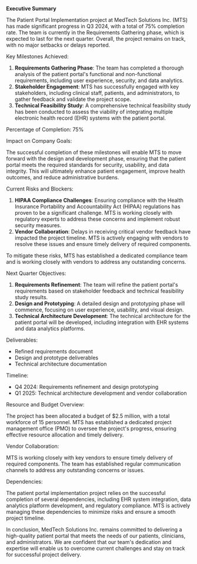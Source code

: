 **Executive Summary**

The Patient Portal Implementation project at MedTech Solutions Inc. (MTS) has made significant progress in Q3 2024, with a total of 75% completion rate. The team is currently in the Requirements Gathering phase, which is expected to last for the next quarter. Overall, the project remains on track, with no major setbacks or delays reported.

Key Milestones Achieved:

1. **Requirements Gathering Phase**: The team has completed a thorough analysis of the patient portal's functional and non-functional requirements, including user experience, security, and data analytics.
2. **Stakeholder Engagement**: MTS has successfully engaged with key stakeholders, including clinical staff, patients, and administrators, to gather feedback and validate the project scope.
3. **Technical Feasibility Study**: A comprehensive technical feasibility study has been conducted to assess the viability of integrating multiple electronic health record (EHR) systems with the patient portal.

Percentage of Completion: 75%

Impact on Company Goals:

The successful completion of these milestones will enable MTS to move forward with the design and development phase, ensuring that the patient portal meets the required standards for security, usability, and data integrity. This will ultimately enhance patient engagement, improve health outcomes, and reduce administrative burdens.

Current Risks and Blockers:

1. **HIPAA Compliance Challenges**: Ensuring compliance with the Health Insurance Portability and Accountability Act (HIPAA) regulations has proven to be a significant challenge. MTS is working closely with regulatory experts to address these concerns and implement robust security measures.
2. **Vendor Collaboration**: Delays in receiving critical vendor feedback have impacted the project timeline. MTS is actively engaging with vendors to resolve these issues and ensure timely delivery of required components.

To mitigate these risks, MTS has established a dedicated compliance team and is working closely with vendors to address any outstanding concerns.

Next Quarter Objectives:

1. **Requirements Refinement**: The team will refine the patient portal's requirements based on stakeholder feedback and technical feasibility study results.
2. **Design and Prototyping**: A detailed design and prototyping phase will commence, focusing on user experience, usability, and visual design.
3. **Technical Architecture Development**: The technical architecture for the patient portal will be developed, including integration with EHR systems and data analytics platforms.

Deliverables:

* Refined requirements document
* Design and prototype deliverables
* Technical architecture documentation

Timeline:

* Q4 2024: Requirements refinement and design prototyping
* Q1 2025: Technical architecture development and vendor collaboration

Resource and Budget Overview:

The project has been allocated a budget of $2.5 million, with a total workforce of 15 personnel. MTS has established a dedicated project management office (PMO) to oversee the project's progress, ensuring effective resource allocation and timely delivery.

Vendor Collaboration:

MTS is working closely with key vendors to ensure timely delivery of required components. The team has established regular communication channels to address any outstanding concerns or issues.

Dependencies:

The patient portal implementation project relies on the successful completion of several dependencies, including EHR system integration, data analytics platform development, and regulatory compliance. MTS is actively managing these dependencies to minimize risks and ensure a smooth project timeline.

In conclusion, MedTech Solutions Inc. remains committed to delivering a high-quality patient portal that meets the needs of our patients, clinicians, and administrators. We are confident that our team's dedication and expertise will enable us to overcome current challenges and stay on track for successful project delivery.